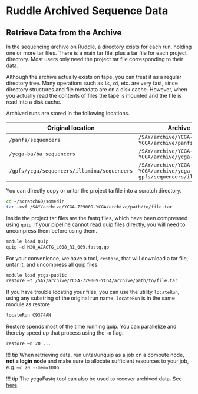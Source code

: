 # Ruddle Archived Sequence Data

## Retrieve Data from the Archive

In the sequencing archive on [Ruddle](/clusters-at-yale/clusters/ruddle), a directory exists for each run, holding one or more tar files. There is a main tar file, plus a tar file for each project directory. Most users only need the project tar file corresponding to their data.

Although the archive actually exists on tape, you can treat it as a regular directory tree. Many operations such as `ls`, `cd`, etc. are very fast, since directory structures and file metadata are on a disk cache. However, when you actually read the contents of files the tape is mounted and the file is read into a disk cache.

Archived runs are stored in the following locations.

| Original location                           | Archive location                                                                 |
|---------------------------------------------|----------------------------------------------------------------------------------|
| `/panfs/sequencers`                         | `/SAY/archive/YCGA-729009-YCGA/archive/panfs/sequencers`                         |
| `/ycga-ba/ba_sequencers`                    | `/SAY/archive/YCGA-729009-YCGA/archive/ycga-ba/ba_sequencers`                    |
| `/gpfs/ycga/sequencers/illumina/sequencers` | `/SAY/archive/YCGA-729009-YCGA/archive/ycga-gpfs/sequencers/illumina/sequencers` |

You can directly copy or untar the project tarfile into a scratch directory.

``` bash
cd ~/scratch60/somedir
tar –xvf /SAY/archive/YCGA-729009-YCGA/archive/path/to/file.tar
```

Inside the project tar files are the fastq files, which have been compressed using `quip`. If your pipeline cannot read quip files directly, you will need to uncompress them before using them.

``` bash
module load Quip
quip –d M20_ACAGTG_L008_R1_009.fastq.qp
```

For your convenience, we have a tool, `restore`, that will download a tar file, untar it, and uncompress all quip files.

``` bash
module load ycga-public
restore –t /SAY/archive/YCGA-729009-YCGA/archive/path/to/file.tar
```

If you have trouble locating your files, you can use the utility `locateRun`, using any substring of the original run name. `locateRun` is in the same module as restore.

``` bash
locateRun C9374AN
```

Restore spends most of the time running quip. You can parallelize and thereby speed up that process using the `-n` flag.

``` bash
restore –n 20 ...
```

!!! tip
    When retrieving data, run untar/unquip as a job on a compute node, **not a login node** and make sure to allocate sufficient resources to your job, e.g. `–c 20 --mem=100G`.

!!! tip
    The ycgaFastq tool can also be used to recover archived data.  See [here](/clusters-at-yale/clusters/ruddle/#access-sequencing-data). 
